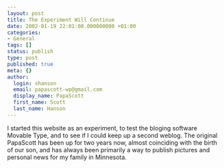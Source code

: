 ```yaml
---
layout: post
title: The Experiment Will Continue
date: 2002-01-19 22:01:08.000000000 +01:00
categories:
- General
tags: []
status: publish
type: post
published: true
meta: {}
author:
  login: shanson
  email: papascott-wp@gmail.com
  display_name: PapaScott
  first_name: Scott
  last_name: Hanson
---
```

<p>I started this website as an experiment, to test the bloging software Movable Type, and to see if I could keep up a second weblog. The original PapaScott has been up for two years now, almost coinciding with the birth of our son, and has always been primarily a way to publish pictures and personal news for my family in Minnesota.</p>
